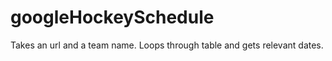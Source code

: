 googleHockeySchedule
====================

Takes an url and a team name. Loops through table and gets relevant dates.

